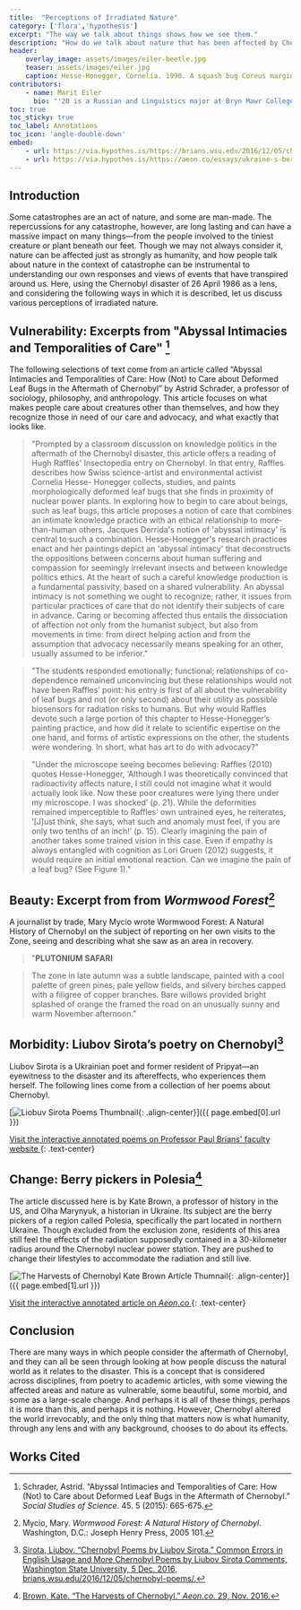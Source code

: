 ```yaml
---
title:  "Perceptions of Irradiated Nature"
category: ['flora','hypothesis']
excerpt: "The way we talk about things shows how we see them."
description: "How do we talk about nature that has been affected by Chernobyl? What do we mean by it? This project considers the adjectives and thoughts presented about nature in various forms of writing, which points to how we perceive irradiated nature."
header: 
    overlay_image: assets/images/eiler-beetle.jpg
    teaser: assets/images/eiler.jpg
    caption: Hesse-Honegger, Cornelia. 1990. A squash bug Coreus marginatus from Polesskoje, Ukraine. Watercolor. / [maiabee / Flickr (CC BY 2.0)](https://www.flickr.com/photos/maiabee/4009359716/in/album-72157622578780172/)
contributors:
    - name: Marit Eiler
      bio: "'20 is a Russian and Linguistics major at Bryn Mawr College. "
toc: true
toc_sticky: true
toc_label: Annotations
toc_icon: 'angle-double-down'
embed:
    - url: https://via.hypothes.is/https://brians.wsu.edu/2016/12/05/chernobyl-poems/
    - url: https://via.hypothes.is/https://aeon.co/essays/ukraine-s-berry-pickers-are-reaping-a-radioactive-bounty
---
```


## Introduction

Some catastrophes are an act of nature, and some are man-made. The repercussions for any catastrophe, however, are long lasting and can have a massive impact on many things—from the people involved to the tiniest creature or plant beneath our feet. Though we may not always consider it, nature can be affected just as strongly as humanity, and how people talk about nature in the context of catastrophe can be instrumental to understanding our own responses and views of events that have transpired around us. Here, using the Chernobyl disaster of 26 April 1986 as a lens, and considering the following ways in which it is described, let us discuss various perceptions of irradiated nature. 

## Vulnerability: Excerpts from "Abyssal Intimacies and Temporalities of Care" [^1]

The following selections of text come from an article called “Abyssal Intimacies and Temporalities of Care: How (Not) to Care about Deformed Leaf Bugs in the Aftermath of Chernobyl” by Astrid Schrader, a professor of sociology, philosophy, and anthropology. This article focuses on what makes people care about creatures other than themselves, and how they recognize those in need of our care and advocacy, and what exactly that looks like.

>"Prompted by a classroom discussion on knowledge politics in the aftermath of the Chernobyl disaster, this article offers a reading of Hugh Raffles' Insectopedia entry on Chernobyl. In that entry, Raffles describes how Swiss science-artist and environmental activist Cornelia Hesse- Honegger collects, studies, and paints morphologically deformed leaf bugs that she finds in proximity of nuclear power plants. In exploring how to begin to care about beings, such as leaf bugs, this article proposes a notion of care that combines an intimate knowledge practice with an ethical relationship to more-than-human others. Jacques Derrida's notion of 'abyssal intimacy' is central to such a combination. Hesse-Honegger's research practices enact and her paintings depict an 'abyssal intimacy' that deconstructs the oppositions between concerns about human suffering and compassion for seemingly irrelevant insects and between knowledge politics ethics. At the heart of such a careful knowledge production is a fundamental passivity, based on a shared vulnerability. An abyssal intimacy is not something we ought to recognize; rather, it issues from particular practices of care that do not identify their subjects of care in advance. Caring or becoming affected thus entails the dissociation of affection not only from the humanist subject, but also from movements in time: from direct helping action and from the assumption that advocacy necessarily means speaking for an other, usually assumed to be inferior."

>"The students responded emotionally; functional; relationships of co-dependence remained unconvincing but these relationships would not have been Raffles’ point: his entry is first of all about the vulnerability of leaf bugs and not (or only second) about their utility as possible biosensors for radiation risks to humans. But why would Raffles devote such a large portion of this chapter to Hesse-Honegger’s painting practice, and how did it relate to scientific expertise on the one hand, and forms of artistic expressions on the other, the students were wondering. In short, what has art to do with advocacy?"

>"Under the microscope seeing becomes believing: Raffles (2010) quotes Hesse-Honegger, ‘Although I was theoretically convinced that radioactivity affects nature, I still could not imagine what it would actually look like. Now these poor creatures were lying there under my microscope. I was shocked’ (p. 21). While the deformities remained imperceptible to Raffles’ own untrained eyes, he reiterates, ‘[J]ust think, she says, what such and anomaly must feel, if you are only two tenths of an inch!’ (p. 15). Clearly imagining the pain of another takes some trained vision in this case. Even if empathy is always entangled with cognition as Lori Gruen (2012) suggests, it would require an initial emotional reaction. Can we imagine the pain of a leaf bug? (See Figure 1)."

## Beauty: Excerpt from from *Wormwood Forest*[^2]

A journalist by trade, Mary Mycio wrote Wormwood Forest: A Natural History of Chernobyl on the subject of reporting on her own visits to the Zone, seeing and describing what she saw as an area in recovery.

> "**PLUTONIUM SAFARI**

> The zone in late autumn was a subtle landscape, painted with a cool palette of green pines, pale yellow fields, and silvery birches capped with a filigree of copper branches. Bare willows provided bright splashed of orange the framed the road on an unusually sunny and warm November afternoon."

## Morbidity: Liubov Sirota’s poetry on Chernobyl[^3]

Liubov Sirota is a Ukrainian poet and former resident of Pripyat—an eyewitness to the disaster and its aftereffects, who experiences them herself. The following lines come from a collection of her poems about Chernobyl.

[![Liobuv Sirota Poems Thumbnail](../../assets/images/eiler-sirota-wsu.png){: .align-center}]({{ page.embed[0].url }})

<a href="{{ page.embed[0].url }}" target="_blank">Visit the interactive annotated poems on Professor Paul Brians' faculty website <i class="fas fa-external-link-alt"></i></a>
{: .text-center}


## Change: Berry pickers in Polesia[^4]

The article discussed here is by Kate Brown, a professor of history in the US, and Olha Marynyuk, a historian in Ukraine. Its subject are the berry pickers of a region called Polesia, specifically the part located in northern Ukraine. Though excluded from the exclusion zone, residents of this area still feel the effects of the radiation supposedly contained in a 30-kilometer radius around the Chernobyl nuclear power station. They are pushed to change their lifestyles to accommodate the radiation and still live.


[![The Harvests of Chernobyl Kate Brown Article Thumnail](../../assets/images/eiler-harvests-aeon.png){: .align-center}]({{ page.embed[1].url }})

<a href="{{ page.embed[1].url }}" target="_blank">Visit the interactive annotated article on <em>Aeon.co</em> <i class="fas fa-external-link-alt"></i></a>
{: .text-center}

## Conclusion

There are many ways in which people consider the aftermath of Chernobyl, and they can all be seen through looking at how people discuss the natural world as it relates to the disaster. This is a concept that is considered across disciplines, from poetry to academic articles, with some viewing the affected areas and nature as vulnerable, some beautiful, some morbid, and some as a large-scale change. And perhaps it is all of these things, perhaps it is more than this, and perhaps it is nothing. However, Chernobyl altered the world irrevocably, and the only thing that matters now is what humanity, through any lens and with any background, chooses to do about its effects.

## Works Cited

[^1]: Schrader, Astrid. “Abyssal Intimacies and Temporalities of Care: How (Not) to Care about Deformed Leaf Bugs in the Aftermath of Chernobyl.” *Social Studies of Science*. 45. 5 (2015): 665-675.
[^2]: Mycio, Mary. *Wormwood Forest: A Natural History of Chernobyl*. Washington, D.C.: Joseph Henry Press, 2005 101.
[^3]: [Sirota, Liubov. “Chernobyl Poems by Liubov Sirota.” Common Errors in English Usage and More Chernobyl Poems by Liubov Sirota Comments, Washington State University, 5 Dec. 2016, brians.wsu.edu/2016/12/05/chernobyl-poems/.](brians.wsu.edu/2016/12/05/chernobyl-poems/)
[^4]: [Brown, Kate. “The Harvests of Chernobyl.” *Aeon.co*. 29, Nov. 2016.](https://aeon.co/essays/ukraine-s-berry-pickers-are-reaping-a-radioactive-bounty)

